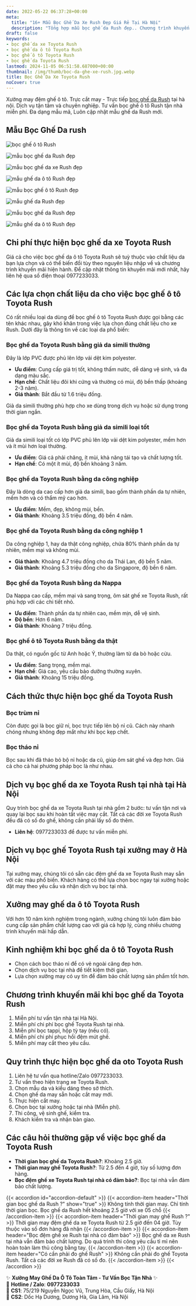 ```yaml
---
date: 2022-05-22 06:37:28+00:00
meta:
  title: "16+ Mẫu Bọc Ghế Da Xe Rush Đẹp Giá Rẻ Tại Hà Nội"
  description: "Tổng hợp mẫu bọc ghế da Rush đẹp.. Chương trình khuyến mãi bọc ghế Toyota Rush. Những kinh nghiệm bọc ghế ô tô Rush. Bảng giá bọc ghế da xe Rush"
draft: false
keywords:
- bọc ghế da xe Toyota Rush
- bọc ghế da ô tô Toyota Rush
- bọc ghế ô tô Toyota Rush
- bọc ghế da Toyota Rush
lastmod: 2024-11-05 06:51:58.687000+00:00
thumbnail: /img/thumb/boc-da-ghe-xe-rush.jpg.webp
title: Bọc Ghế Da Xe Toyota Rush
noCover: true
---
```


Xưởng may đệm ghế ô tô. Trực cắt may - Trực tiếp [bọc ghế da Rush](https://bocgheoto.vn/toyota/boc-ghe-da-xe-toyota-rush.html) tại hà nội. Dịch vụ tận tâm và chuyên nghiệp. Tư vấn bọc ghế ô tô Rush tận nhà miễn phí. Đa dạng mẫu mã, Luôn cập nhật mẫu ghế da Rush mới.
## Mẫu Bọc Ghế Da rush
![bọc ghế ô tô Rush](/img/toyota/rush/mau-ghe-da-rush-1001.webp)

![mẫu bọc ghế da Rush đẹp](/img/toyota/rush/mau-ghe-da-rush-110.webp)

![mẫu bọc ghế da xe Rush đẹp](/img/toyota/rush/mau-ghe-da-rush-1110.webp)

![mẫu ghế da ô tô Rush đẹp](/img/toyota/rush/mau-ghe-da-rush-1111.webp)

![mẫu bọc ghế ô tô Rush đẹp](/img/toyota/rush/mau-ghe-da-rush-dep-13.webp)

![mẫu ghế da Rush đẹp](/img/toyota/rush/mau-ghe-da-rush-dep-2.webp)

![mẫu bọc ghế da Rush đẹp](/img/toyota/rush/mau-ghe-da-rush-dep-7.webp)

![mẫu ghế da ô tô Rush đẹp](/img/toyota/rush/mau-ghe-da-rush-dep-8.webp)


## Chi phí thực hiện bọc ghế da xe Toyota Rush

Giá cả cho việc bọc ghế da ô tô Toyota Rush sẽ tuỳ thuộc vào chất liệu da bạn lựa chọn và có thể biến đổi tùy theo nguyên liệu nhập về và chương trình khuyến mãi hiện hành. Để cập nhật thông tin khuyến mãi mới nhất, hãy liên hệ qua số điện thoại 0977233033.

## Các lựa chọn chất liệu da cho việc bọc ghế ô tô Toyota Rush

Có rất nhiều loại da dùng để bọc ghế ô tô Toyota Rush được gọi bằng các tên khác nhau, gây khó khăn trong việc lựa chọn đúng chất liệu cho xe Rush. Dưới đây là thông tin về các loại da phổ biến:

### Bọc ghế da Toyota Rush bằng giả da simili thường

Đây là lớp PVC được phủ lên lớp vải dệt kim polyester.

- **Ưu điểm**: Cung cấp giá trị tốt, không thấm nước, dễ dàng vệ sinh, và đa dạng màu sắc.
- **Hạn chế**: Chất liệu đôi khi cứng và thường có mùi, độ bền thấp (khoảng 2-3 năm).
- **Giá thành**: Bắt đầu từ 1.6 triệu đồng.

Giả da simili thường phù hợp cho xe dùng trong dịch vụ hoặc sử dụng trong thời gian ngắn.

### Bọc ghế da Toyota Rush bằng giả da simili loại tốt

Giả da simili loại tốt có lớp PVC phủ lên lớp vải dệt kim polyester, mềm hơn và ít mùi hơn loại thường.

- **Ưu điểm**: Giá cả phải chăng, ít mùi, khả năng tái tạo và chất lượng tốt.
- **Hạn chế**: Có một ít mùi, độ bền khoảng 3 năm.

### Bọc ghế da Toyota Rush bằng da công nghiệp

Đây là dòng da cao cấp hơn giả da simili, bao gồm thành phần da tự nhiên, mềm hơn và có thẩm mỹ cao hơn.

- **Ưu điểm**: Mềm, đẹp, không mùi, bền.
- **Giá thành**: Khoảng 3.5 triệu đồng, độ bền 4 năm.

### Bọc ghế da Toyota Rush bằng da công nghiệp 1

Da công nghiệp 1, hay da thật công nghiệp, chứa 80% thành phần da tự nhiên, mềm mại và không mùi.

- **Giá thành**: Khoảng 4.7 triệu đồng cho da Thái Lan, độ bền 5 năm.
- **Giá thành**: Khoảng 5.3 triệu đồng cho da Singapore, độ bền 6 năm.

### Bọc ghế da Toyota Rush bằng da Nappa

Da Nappa cao cấp, mềm mại và sang trọng, ôm sát ghế xe Toyota Rush, rất phù hợp với các chi tiết nhỏ.

- **Ưu điểm**: Thành phần da tự nhiên cao, mềm mịn, dễ vệ sinh.
- **Độ bền**: Hơn 6 năm.
- **Giá thành**: Khoảng 7 triệu đồng.

### Bọc ghế ô tô Toyota Rush bằng da thật

Da thật, có nguồn gốc từ Anh hoặc Ý, thường làm từ da bò hoặc cừu.

- **Ưu điểm**: Sang trọng, mềm mại.
- **Hạn chế**: Giá cao, yêu cầu bảo dưỡng thường xuyên.
- **Giá thành**: Khoảng 15 triệu đồng.

## Cách thức thực hiện bọc ghế da Toyota Rush

### Bọc trùm nỉ

Còn được gọi là bọc giữ nỉ, bọc trực tiếp lên bộ nỉ cũ. Cách này nhanh chóng nhưng không đẹp mắt như khi bọc kẹp chết.

### Bọc tháo nỉ

Bọc sau khi đã tháo bỏ bộ nỉ hoặc da cũ, giúp ôm sát ghế và đẹp hơn. Giá cả cho cả hai phương pháp bọc là như nhau.

## Dịch vụ bọc ghế da xe Toyota Rush tại nhà tại Hà Nội

Quy trình bọc ghế da xe Toyota Rush tại nhà gồm 2 bước: tư vấn tận nơi và quay lại bọc sau khi hoàn tất việc may cắt. Tất cả các đời xe Toyota Rush đều đã có số đo ghế, không cần phải lấy số đo thêm.

- **Liên hệ**: 0977233033 để được tư vấn miễn phí.

## Dịch vụ bọc ghế Toyota Rush tại xưởng may ở Hà Nội

Tại xưởng may, chúng tôi có sẵn các đệm ghế da xe Toyota Rush may sẵn với các màu phổ biến. Khách hàng có thể lựa chọn bọc ngay tại xưởng hoặc đặt may theo yêu cầu và nhận dịch vụ bọc tại nhà.

## Xưởng may ghế da ô tô Toyota Rush

Với hơn 10 năm kinh nghiệm trong ngành, xưởng chúng tôi luôn đảm bảo cung cấp sản phẩm chất lượng cao với giá cả hợp lý, cùng nhiều chương trình khuyến mãi hấp dẫn.

## Kinh nghiệm khi bọc ghế da ô tô Toyota Rush

- Chọn cách bọc tháo nỉ để có vẻ ngoài căng đẹp hơn.
- Chọn dịch vụ bọc tại nhà để tiết kiệm thời gian.
- Lựa chọn xưởng may có uy tín để đảm bảo chất lượng sản phẩm tốt hơn.

## Chương trình khuyến mãi khi bọc ghế da Toyota Rush

1. Miễn phí tư vấn tận nhà tại Hà Nội.
2. Miễn phí chi phí bọc ghế Toyota Rush tại nhà.
3. Miễn phí bọc tappi, hộp tỳ tay (nếu có).
4. Miễn phí chi phí phục hồi đệm mút ghế.
5. Miễn phí may cắt theo yêu cầu.

## Quy trình thực hiện bọc ghế da oto Toyota Rush

1. Liên hệ tư vấn qua hotline/Zalo 0977233033.
2. Tư vấn theo hiện trạng xe Toyota Rush.
3. Chọn mẫu da và kiểu dáng theo sở thích.
4. Chọn ghế da may sẵn hoặc cắt may mới.
5. Thực hiện cắt may.
6. Chọn bọc tại xưởng hoặc tại nhà (Miễn phí).
7. Thi công, vệ sinh ghế, kiểm tra.
8. Khách kiểm tra và nhận bàn giao.

## Các câu hỏi thường gặp về việc bọc ghế da Toyota Rush

- **Thời gian bọc ghế da Toyota Rush?**: Khoảng 2.5 giờ.
- **Thời gian may ghế Toyota Rush?**: Từ 2.5 đến 4 giờ, tùy số lượng đơn hàng.
- **Bọc đệm ghế xe Toyota Rush tại nhà có đảm bảo?**: Bọc tại nhà vẫn đảm bảo chất lượng.

{{< accordion id="accordion-default" >}}
  {{< accordion-item header="Thời gian bọc ghế da Rush ?" show="true" >}}
    Không tính thời gian may. Chỉ tính thời gian bọc. Bọc ghế da Rush hết khoảng 2.5 giờ với xe 05 chỗ
  {{< /accordion-item >}}
  {{< accordion-item header="Thời gian may ghế Rush ?" >}}
    Thời gian may đệm ghế da xe Toyota Rush từ 2.5 giờ đến 04 giờ. Tùy thuộc vào số đơn hàng đã nhận
  {{< /accordion-item >}}
  {{< accordion-item header="Bọc đệm ghế xe Rush tại nhà có đảm bảo" >}}
    Bọc ghế da xe Rush tại nhà vẫn đảm bảo chất lượng. Do quá trình thi công yêu cầu tỉ mỉ nên hoàn toàn làm thủ công bằng tay.
  {{< /accordion-item >}}
  {{< accordion-item header="Có cần phải đo ghế Rush" >}}
    Không cần phải đo ghế Toyota Rush. Tất cả các đời xe Rush đã có số đo.
  {{< /accordion-item >}}
{{< /accordion >}}

✨ **Xưởng May Ghế Da Ô Tô Toàn Tâm - Tư Vấn Bọc Tận Nhà** ✨  
📱 **Hotline / Zalo**: **0977233033**  
📍 **CS1**: 75/219 Nguyễn Ngọc Vũ, Trung Hòa, Cầu Giấy, Hà Nội  
📍 **CS2**: Dốc Hạ Dương, Dương Hà, Gia Lâm, Hà Nội